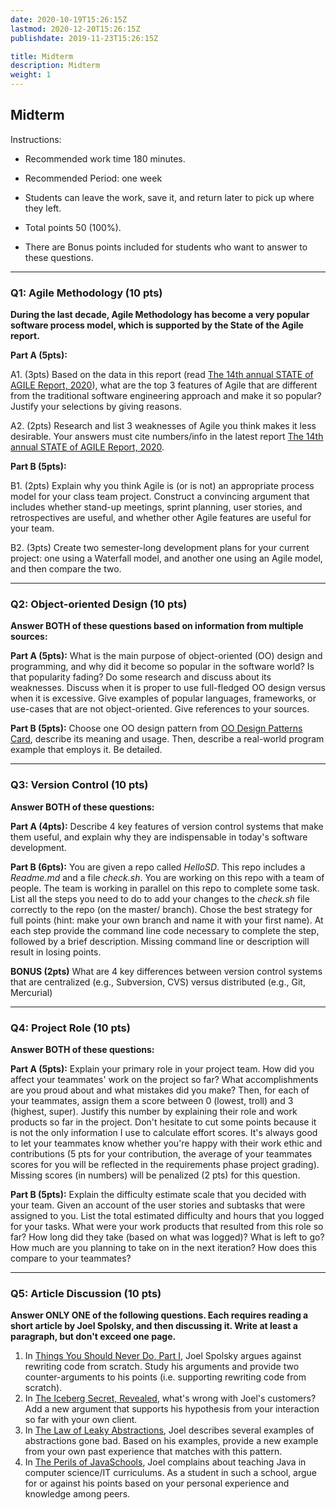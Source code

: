```yaml
---
date: 2020-10-19T15:26:15Z
lastmod: 2020-12-20T15:26:15Z 
publishdate: 2019-11-23T15:26:15Z

title: Midterm
description: Midterm
weight: 1
---
```


## Midterm

Instructions:

* Recommended work time 180 minutes. 

* Recommended Period: one week

* Students can leave the work, save it, and return later to pick up where they left.

* Total points 50 (100%).

* There are Bonus points included for students who want to answer to these questions. 

--- 

### Q1: Agile Methodology (10 pts)

**During the last decade, Agile Methodology has become a very popular software process model, which is supported by the State of the Agile report.**

**Part A (5pts):** 

A1. (3pts) Based on the data in this report (read [The 14th annual STATE of AGILE Report, 2020](https://stateofagile.com/)), what are the top 3 features of Agile that are different from the traditional software engineering approach and make it so popular? Justify your selections by giving reasons.

A2. (2pts) Research and list 3 weaknesses of Agile you think makes it less desirable. Your answers must cite numbers/info in the latest report [The 14th annual STATE of AGILE Report, 2020](https://stateofagile.com/). 


**Part B (5pts):**

B1. (2pts) Explain why you think Agile is (or is not) an appropriate process model for your class team project. Construct a convincing argument that includes whether stand-up meetings, sprint planning, user stories, and retrospectives are useful, and whether other Agile features are useful for your team.

B2. (3pts) Create two semester-long development plans for your current project: one using a Waterfall model, and another one using an Agile model, and then compare the two. 

---

### Q2: Object-oriented Design (10 pts)

**Answer BOTH of these questions based on information from multiple sources:**

**Part A (5pts):** 
What is the main purpose of object-oriented (OO) design and programming, and why did it become so popular in the software world? Is that popularity fading? Do some research and discuss about its weaknesses. Discuss when it is proper to use full-fledged OO design versus when it is excessive. Give examples of popular languages, frameworks, or use-cases that are not object-oriented. Give references to your sources. 

**Part B (5pts):**
Choose one OO design pattern from [OO Design Patterns Card](/softdev2-resources/docs/designpatternscard.pdf), describe its meaning and usage. Then, describe a real-world program example that employs it. Be detailed.

---

### Q3: Version Control (10 pts)

**Answer BOTH of these questions:**

**Part A (4pts):** 
Describe 4 key features of version control systems that make them useful, and explain why they are indispensable in today's software development. 

**Part B (6pts):**
You are given a repo called *HelloSD*. This repo includes a *Readme.md* and a file *check.sh*. You are working on this repo with a team of people. The team is working in parallel on this repo to complete some task. List all the steps you need to do to add your changes to the *check.sh* file correctly to the repo (on the master/ branch). Chose the best strategy for full points (hint: make your own branch and name it with your first name). At each step provide the command line code necessary to complete the step, followed by a brief description. Missing command line or description will result in losing points.

**BONUS (2pts)** What are 4 key differences between version control systems that are centralized (e.g., Subversion, CVS) versus distributed (e.g., Git, Mercurial)

---

### Q4: Project Role (10 pts)

**Answer BOTH of these questions:**

**Part A (5pts):** 
Explain your primary role in your project team. How did you affect your teammates' work on the project so far? What accomplishments are you proud about and what mistakes did you make? Then, for each of your teammates, assign them a score between 0 (lowest, troll) and 3 (highest, super). Justify this number by explaining their role and work products so far in the project. Don't hesitate to cut some points because it is not the only information I use to calculate effort scores. It's always good to let your teammates know whether you're happy with their work ethic and contributions (5 pts for your contribution, the average of your teammates scores for you will be reflected in the requirements phase project grading). Missing scores (in numbers) will be penalized (2 pts) for this question. 


**Part B (5pts):**
Explain the difficulty estimate scale that you decided with your team. Given an account of the user stories and subtasks that were assigned to you. List the total estimated difficulty and hours that you logged for your tasks. What were your work products that resulted from this role so far? How long did they take (based on what was logged)? What is left to go? How much are you planning to take on in the next iteration? How does this compare to your teammates? 

---

### Q5: Article Discussion (10 pts)

**Answer ONLY ONE of the following questions. Each requires reading a short article by Joel Spolsky, and then discussing it. Write at least a paragraph, but don't exceed one page.**

1. In [Things You Should Never Do, Part I](https://www.joelonsoftware.com/2000/04/06/things-you-should-never-do-part-i/), Joel Spolsky argues against rewriting code from scratch. Study his arguments and provide two counter-arguments to his points (i.e. supporting rewriting code from scratch).
2. In [The Iceberg Secret, Revealed](https://www.joelonsoftware.com/2002/02/13/the-iceberg-secret-revealed/), what's wrong with Joel's customers? Add a new argument that supports his hypothesis from your interaction so far with your own client.
3. In [The Law of Leaky Abstractions](https://www.joelonsoftware.com/2002/11/11/the-law-of-leaky-abstractions/), Joel describes several examples of abstractions gone bad. Based on his examples, provide a new example from your own past experience that matches with this pattern.
4. In [The Perils of JavaSchools](https://www.joelonsoftware.com/2005/12/29/the-perils-of-javaschools-2/), Joel complains about teaching Java in computer science/IT curriculums. As a student in such a school, argue for or against his points based on your personal experience and knowledge among peers.

